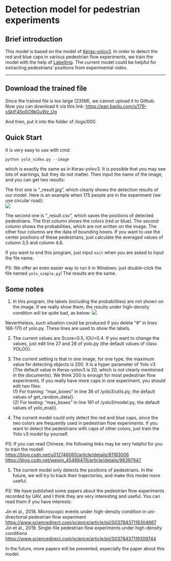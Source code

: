 # Detection model for pedestrian experiments 

## Brief introduction

This model is based on the model of [Keras-yolov3](https://github.com/qqwweee/keras-yolo3). In order to detect the red and blue caps in various pedestrian flow experiments, we train the model with the help of [LabelImg](https://github.com/tzutalin/labelImg). The current model could be helpful for extracting pedestrians’ positions from experimental video.

---

## Download the trained file

Since the trained file is too large (235M), we cannot upload it to Github. Now you can download it via this link:
https://pan.baidu.com/s/179-sSklF45q5O9kGuWz_Ug

And then, put it into the folder of /logs/000. 

## Quick Start

It is very easy to use with cmd:
```
python yolo_video.py --image
```
which is exactly the same as in Keras-yolov3. It is possible that you may see lots of warnings, but they do not matter. 
Then input the name of the image, and you can get two results:

The first one is “_result.jpg”, which clearly shows the detection results of our model. Here is an example when 175 people are in the experiment (we use circular road): <br>
![](https://github.com/chengjie-jin/detection-model-for-pedestrian-experiments/blob/master/fig1_result.png)

The second one is “_result.csv”, which saves the positions of detected pedestrians. The first column shows the colors (red or blue). The second column shows the probabilities, which are not written on the image. The other four columns are the data of bounding boxes. If you want to use the center positions of these pedestrians, just calculate the averaged values of column 3,5 and column 4,6. 

If you want to end this program, just input ```exit``` when you are asked to input the file name.

PS: We offer an even easier way to run it in Windows: just double-click the file named ```yolo_simple.py```! The results are the same. 

## Some notes

1. In this program, the labels (including the probabilities) are not shown on the image. If we really show them, the results under high-density condition will be quite bad, as below: 
![](https://github.com/chengjie-jin/detection-model-for-pedestrian-experiments/blob/master/fig2_result.png)

Nevertheless, such situation could be produced if you delete “#” in lines 166-170 of yolo.py. These lines are used to show the labels. 

2. The current values are Score=0.5, IOU=0.4. If you want to change the values, just edit line 27 and 28 of yolo.py (the default values of class YOLO()).

3. The current setting is that in one image, for one type, the maximum value for detecting objects is 200. It is a hyper parameter of Yolo v3 (The default value in Keras-yolov3 is 20, which is not clearly mentioned in the documents). We think 200 is enough for most pedestrian flow experiments. If you really have more caps in one experiment, you should edit two files: <br>
(1) For training: “max_boxes” in line 36 of /yolo3/utils.py, the default values of get_random_data(). <br>
(2) For testing: “max_boxes” in line 191 of /yolo3/model.py, the default values of yolo_eval().

4. The current model could only detect the red and blue caps, since the two colors are frequently used in pedestrian flow experiments. If you want to detect the pedestrians with caps of other colors, just train the Yolo v3 model by yourself. 

PS: if you can read Chinese, the following links may be very helpful for you to train the model! <br>
https://blog.csdn.net/u012746060/article/details/81183006 <br>
https://blog.csdn.net/weixin_45488478/article/details/98397947 <br>

5. The current model only detects the positions of pedestrians. In the future, we will try to track their trajectories, and make this model more useful.

PS: We have published some papers about the pedestrian flow experiments recorded by UAV, and I think they are very interesting and useful. You can read them if you have interests: <br>

Jin et al., 2018. Microscopic events under high-density condition in uni-directional pedestrian flow experiment <br>
https://www.sciencedirect.com/science/article/pii/S0378437118304667 <br>
Jin et al., 2019. Single-file pedestrian flow experiments under high-density conditions <br>
https://www.sciencedirect.com/science/article/pii/S0378437119309744

In the future, more papers will be presented, especially the paper about this model.
